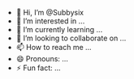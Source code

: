 - 👋 Hi, I’m @Subbysix
- 👀 I’m interested in ...
- 🌱 I’m currently learning ...
- 💞️ I’m looking to collaborate on ...
- 📫 How to reach me ...
- 😄 Pronouns: ...
- ⚡ Fun fact: ...

<!---
Subbysix/Subbysix is a ✨ special ✨ repository because its `README.md` (this file) appears on your GitHub profile.
You can click the Preview link to take a look at your changes.
--->
